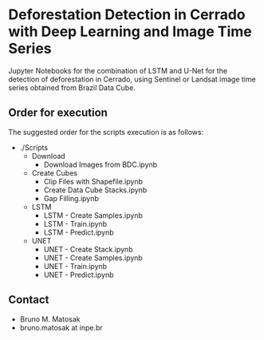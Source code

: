 # Deforestation Detection in Cerrado with Deep Learning and Image Time Series

Jupyter Notebooks for the combination of LSTM and U-Net for the detection of deforestation in Cerrado, using Sentinel or Landsat image time series obtained from Brazil Data Cube.

## Order for execution

The suggested order for the scripts execution is as follows:

+ ./Scripts
    + Download
        + Download Images from BDC.ipynb
    + Create Cubes
        + Clip Files with Shapefile.ipynb
        + Create Data Cube Stacks.ipynb
        + Gap Filling.ipynb
    + LSTM
        + LSTM - Create Samples.ipynb
        + LSTM - Train.ipynb
        + LSTM - Predict.ipynb
    + UNET
        + UNET - Create Stack.ipynb
        + UNET - Create Samples.ipynb
        + UNET - Train.ipynb
        + UNET - Predict.ipynb
    
## Contact

+ Bruno M. Matosak
+ bruno.matosak at inpe.br